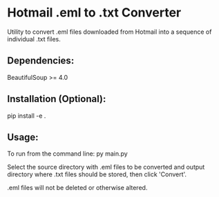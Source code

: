 # Hotmail .eml to .txt Converter

Utility to convert .eml files downloaded from Hotmail into a sequence of individual .txt files.

## Dependencies:
BeautifulSoup >= 4.0 


## Installation (Optional):
pip install -e .

## Usage:
To run from the command line:
py main.py

Select the source directory with .eml files to be converted and output directory
where .txt files should be stored, then click 'Convert'.

.eml files will not be deleted or otherwise altered.
